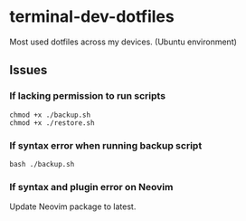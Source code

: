 # terminal-dev-dotfiles
Most used dotfiles across my devices. (Ubuntu environment)

## Issues

### If lacking permission to run scripts
```
chmod +x ./backup.sh
chmod +x ./restore.sh
```

### If syntax error when running backup script
```
bash ./backup.sh
```

### If syntax and plugin error on Neovim
Update Neovim package to latest.
